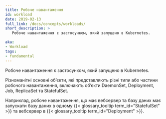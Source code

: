 ```yaml
---
title: Робоче навантаження
id: workload
date: 2019-02-13
full_link: /docs/concepts/workloads/
short_description: >
   Робоче навантаження є застосунком, який запущено в Kubernetes.

aka:
- Workload
tags:
- fundamental
---
```


Робоче навантаження є застосунком, який запущено в Kubernetes.

<!--more-->

Різноманітні основні обʼєкти, які представляють різні типи або частини робочого навантаження, включають обʼєкти DaemonSet, Deployment, Job, ReplicaSet та StatefulSet.

Наприклад, робоче навантаження, що має вебсервер та базу даних має запускати базу даних в одному {{< glossary_tooltip term_id="StatefulSet" >}} та вебсервер в {{< glossary_tooltip term_id="Deployment" >}}.
